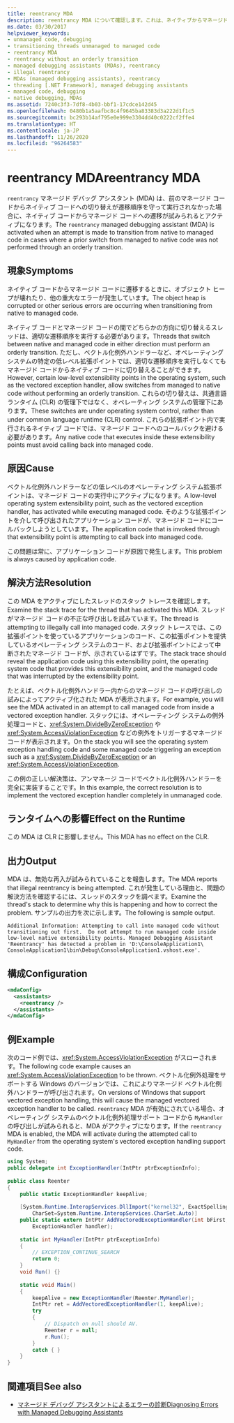 ```yaml
---
title: reentrancy MDA
description: reentrancy MDA について確認します。これは、ネイティブからマネージド コードに遷移するときに、オブジェクト ヒープが壊れたり、他の重大なエラーが発生したりした場合にアクティブになる場合があります。
ms.date: 03/30/2017
helpviewer_keywords:
- unmanaged code, debugging
- transitioning threads unmanaged to managed code
- reentrancy MDA
- reentrancy without an orderly transition
- managed debugging assistants (MDAs), reentrancy
- illegal reentrancy
- MDAs (managed debugging assistants), reentrancy
- threading [.NET Framework], managed debugging assistants
- managed code, debugging
- native debugging, MDAs
ms.assetid: 7240c3f3-7df8-4b03-bbf1-17cdce142d45
ms.openlocfilehash: 0480b1a5aafbc8c4f9645ba83383d3a222d1f1c5
ms.sourcegitcommit: bc293b14af795e0e999e3304dd40c0222cf2ffe4
ms.translationtype: HT
ms.contentlocale: ja-JP
ms.lasthandoff: 11/26/2020
ms.locfileid: "96264583"
---
```

# <a name="reentrancy-mda"></a><span data-ttu-id="145d9-103">reentrancy MDA</span><span class="sxs-lookup"><span data-stu-id="145d9-103">reentrancy MDA</span></span>

<span data-ttu-id="145d9-104">`reentrancy` マネージド デバッグ アシスタント (MDA) は、前のマネージド コードからネイティブ コードへの切り替えが遷移順序を守って実行されなかった場合に、ネイティブ コードからマネージド コードへの遷移が試みられるとアクティブになります。</span><span class="sxs-lookup"><span data-stu-id="145d9-104">The `reentrancy` managed debugging assistant (MDA) is activated when an attempt is made to transition from native to managed code in cases where a prior switch from managed to native code was not performed through an orderly transition.</span></span>  
  
## <a name="symptoms"></a><span data-ttu-id="145d9-105">現象</span><span class="sxs-lookup"><span data-stu-id="145d9-105">Symptoms</span></span>  

 <span data-ttu-id="145d9-106">ネイティブ コードからマネージド コードに遷移するときに、オブジェクト ヒープが壊れたり、他の重大なエラーが発生しています。</span><span class="sxs-lookup"><span data-stu-id="145d9-106">The object heap is corrupted or other serious errors are occurring when transitioning from native to managed code.</span></span>  
  
 <span data-ttu-id="145d9-107">ネイティブ コードとマネージド コードの間でどちらかの方向に切り替えるスレッドは、適切な遷移順序を実行する必要があります。</span><span class="sxs-lookup"><span data-stu-id="145d9-107">Threads that switch between native and managed code in either direction must perform an orderly transition.</span></span> <span data-ttu-id="145d9-108">ただし、ベクトル化例外ハンドラーなど、オペレーティング システムの特定の低レベル拡張ポイントでは、適切な遷移順序を実行しなくてもマネージド コードからネイティブ コードに切り替えることができます。</span><span class="sxs-lookup"><span data-stu-id="145d9-108">However, certain low-level extensibility points in the operating system, such as the vectored exception handler, allow switches from managed to native code without performing an orderly transition.</span></span>  <span data-ttu-id="145d9-109">これらの切り替えは、共通言語ランタイム (CLR) の管理下ではなく、オペレーティング システムの管理下にあります。</span><span class="sxs-lookup"><span data-stu-id="145d9-109">These switches are under operating system control, rather than under common language runtime (CLR) control.</span></span>  <span data-ttu-id="145d9-110">これらの拡張ポイント内で実行されるネイティブ コードでは、マネージド コードへのコールバックを避ける必要があります。</span><span class="sxs-lookup"><span data-stu-id="145d9-110">Any native code that executes inside these extensibility points must avoid calling back into managed code.</span></span>  
  
## <a name="cause"></a><span data-ttu-id="145d9-111">原因</span><span class="sxs-lookup"><span data-stu-id="145d9-111">Cause</span></span>  

 <span data-ttu-id="145d9-112">ベクトル化例外ハンドラーなどの低レベルのオペレーティング システム拡張ポイントは、マネージド コードの実行中にアクティブになります。</span><span class="sxs-lookup"><span data-stu-id="145d9-112">A low-level operating system extensibility point, such as the vectored exception handler, has activated while executing managed code.</span></span>  <span data-ttu-id="145d9-113">そのような拡張ポイントを介して呼び出されたアプリケーション コードが、マネージド コードにコールバックしようとしています。</span><span class="sxs-lookup"><span data-stu-id="145d9-113">The application code that is invoked through that extensibility point is attempting to call back into managed code.</span></span>  
  
 <span data-ttu-id="145d9-114">この問題は常に、アプリケーション コードが原因で発生します。</span><span class="sxs-lookup"><span data-stu-id="145d9-114">This problem is always caused by application code.</span></span>  
  
## <a name="resolution"></a><span data-ttu-id="145d9-115">解決方法</span><span class="sxs-lookup"><span data-stu-id="145d9-115">Resolution</span></span>  

 <span data-ttu-id="145d9-116">この MDA をアクティブにしたスレッドのスタック トレースを確認します。</span><span class="sxs-lookup"><span data-stu-id="145d9-116">Examine the stack trace for the thread that has activated this MDA.</span></span>  <span data-ttu-id="145d9-117">スレッドがマネージド コードの不正な呼び出しを試みています。</span><span class="sxs-lookup"><span data-stu-id="145d9-117">The thread is attempting to illegally call into managed code.</span></span>  <span data-ttu-id="145d9-118">スタック トレースでは、この拡張ポイントを使っているアプリケーションのコード、この拡張ポイントを提供しているオペレーティング システムのコード、および拡張ポイントによって中断されたマネージド コードが、示されているはずです。</span><span class="sxs-lookup"><span data-stu-id="145d9-118">The stack trace should reveal the application code using this extensibility point, the operating system code that provides this extensibility point, and the managed code that was interrupted by the extensibility point.</span></span>  
  
 <span data-ttu-id="145d9-119">たとえば、ベクトル化例外ハンドラー内からのマネージド コードの呼び出しの試みによってアクティブ化された MDA が表示されます。</span><span class="sxs-lookup"><span data-stu-id="145d9-119">For example, you will see the MDA activated in an attempt to call managed code from inside a vectored exception handler.</span></span>  <span data-ttu-id="145d9-120">スタックには、オペレーティング システムの例外処理コードと、<xref:System.DivideByZeroException> や <xref:System.AccessViolationException> などの例外をトリガーするマネージド コードが表示されます。</span><span class="sxs-lookup"><span data-stu-id="145d9-120">On the stack you will see the operating system exception handling code and some managed code triggering an exception such as a <xref:System.DivideByZeroException> or an <xref:System.AccessViolationException>.</span></span>  
  
 <span data-ttu-id="145d9-121">この例の正しい解決策は、アンマネージ コードでベクトル化例外ハンドラーを完全に実装することです。</span><span class="sxs-lookup"><span data-stu-id="145d9-121">In this example, the correct resolution is to implement the vectored exception handler completely in unmanaged code.</span></span>  
  
## <a name="effect-on-the-runtime"></a><span data-ttu-id="145d9-122">ランタイムへの影響</span><span class="sxs-lookup"><span data-stu-id="145d9-122">Effect on the Runtime</span></span>  

 <span data-ttu-id="145d9-123">この MDA は CLR に影響しません。</span><span class="sxs-lookup"><span data-stu-id="145d9-123">This MDA has no effect on the CLR.</span></span>  
  
## <a name="output"></a><span data-ttu-id="145d9-124">出力</span><span class="sxs-lookup"><span data-stu-id="145d9-124">Output</span></span>  

 <span data-ttu-id="145d9-125">MDA は、無効な再入が試みられていることを報告します。</span><span class="sxs-lookup"><span data-stu-id="145d9-125">The MDA reports that illegal reentrancy is being attempted.</span></span>  <span data-ttu-id="145d9-126">これが発生している理由と、問題の解決方法を確認するには、スレッドのスタックを調べます。</span><span class="sxs-lookup"><span data-stu-id="145d9-126">Examine the thread's stack to determine why this is happening and how to correct the problem.</span></span> <span data-ttu-id="145d9-127">サンプルの出力を次に示します。</span><span class="sxs-lookup"><span data-stu-id="145d9-127">The following is sample output.</span></span>  
  
```output
Additional Information: Attempting to call into managed code without
transitioning out first.  Do not attempt to run managed code inside
low-level native extensibility points. Managed Debugging Assistant
'Reentrancy' has detected a problem in 'D:\ConsoleApplication1\  
ConsoleApplication1\bin\Debug\ConsoleApplication1.vshost.exe'.  
```  
  
## <a name="configuration"></a><span data-ttu-id="145d9-128">構成</span><span class="sxs-lookup"><span data-stu-id="145d9-128">Configuration</span></span>  
  
```xml  
<mdaConfig>  
  <assistants>  
    <reentrancy />  
  </assistants>  
</mdaConfig>  
```  
  
## <a name="example"></a><span data-ttu-id="145d9-129">例</span><span class="sxs-lookup"><span data-stu-id="145d9-129">Example</span></span>  

 <span data-ttu-id="145d9-130">次のコード例では、<xref:System.AccessViolationException> がスローされます。</span><span class="sxs-lookup"><span data-stu-id="145d9-130">The following code example causes an <xref:System.AccessViolationException> to be thrown.</span></span>  <span data-ttu-id="145d9-131">ベクトル化例外処理をサポートする Windows のバージョンでは、これによりマネージド ベクトル化例外ハンドラーが呼び出されます。</span><span class="sxs-lookup"><span data-stu-id="145d9-131">On versions of Windows that support vectored exception handling, this will cause the managed vectored exception handler to be called.</span></span>  <span data-ttu-id="145d9-132">`reentrancy` MDA が有効にされている場合、オペレーティング システムのベクトル化例外処理サポート コードから `MyHandler` の呼び出しが試みられると、MDA がアクティブになります。</span><span class="sxs-lookup"><span data-stu-id="145d9-132">If the `reentrancy` MDA is enabled, the MDA will activate during the attempted call to `MyHandler` from the operating system's vectored exception handling support code.</span></span>  
  
```csharp
using System;  
public delegate int ExceptionHandler(IntPtr ptrExceptionInfo);  
  
public class Reenter
{  
    public static ExceptionHandler keepAlive;  
  
    [System.Runtime.InteropServices.DllImport("kernel32", ExactSpelling=true,
        CharSet=System.Runtime.InteropServices.CharSet.Auto)]  
    public static extern IntPtr AddVectoredExceptionHandler(int bFirst,
        ExceptionHandler handler);  
  
    static int MyHandler(IntPtr ptrExceptionInfo)
    {  
        // EXCEPTION_CONTINUE_SEARCH  
        return 0;  
    }  
    void Run() {}  
  
    static void Main()
    {  
        keepAlive = new ExceptionHandler(Reenter.MyHandler);  
        IntPtr ret = AddVectoredExceptionHandler(1, keepAlive);  
        try
        {  
            // Dispatch on null should AV.  
            Reenter r = null;
            r.Run();  
        }
        catch { }  
    }  
}  
```  
  
## <a name="see-also"></a><span data-ttu-id="145d9-133">関連項目</span><span class="sxs-lookup"><span data-stu-id="145d9-133">See also</span></span>

- [<span data-ttu-id="145d9-134">マネージド デバッグ アシスタントによるエラーの診断</span><span class="sxs-lookup"><span data-stu-id="145d9-134">Diagnosing Errors with Managed Debugging Assistants</span></span>](diagnosing-errors-with-managed-debugging-assistants.md)
